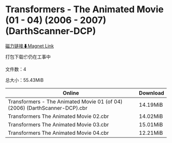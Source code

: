# Transformers - The Animated Movie (01 - 04) (2006 - 2007) (DarthScanner-DCP)

[磁力链接⬇Magnet Link](magnet:?xt=urn:btih:9c5a27491b5a2ae98cfe4f0989089b6f7531115c&dn=Transformers%20-%20The%20Animated%20Movie%20%2801%20-%2004%29%20%282006%20-%202007%29%20%28DarthScanner-DCP%29)

打包下载📦仍在工事中

文件数：4

总大小：55.43MiB

Online | Download
--- | ---
Transformers - The Animated Movie 01 (of 04) (2006) (DarthScanner-DCP).cbr | 14.19MiB
Transformers The Animated Movie 02.cbr | 14.02MiB
Transformers The Animated Movie 03.cbr | 15.01MiB
Transformers The Animated Movie 04.cbr | 12.21MiB